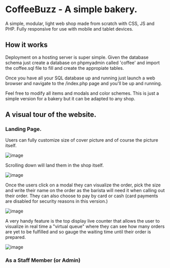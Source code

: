 # CoffeeBuzz - A simple bakery.

A simple, modular, light web shop made from scratch with CSS, JS and PHP. Fully responsive for use with mobile and tablet devices.

## How it works

Deployment on a hosting server is super simple. Given the database schema just create a database on phpmyadmin called 'coffee' and import the coffee.sql file to fill and create the appropiate tables.

Once you have all your SQL database up and running just launch a web browser and navigate to the /index.php page and you'll be up and running.

Feel free to modify all items and modals and color schemes. This is just a simple version for a bakery but it can be adapted to any shop.

## A visual tour of the website.

### Landing Page.

Users can fully customize size of cover picture and of course the picture itself.

![image](https://user-images.githubusercontent.com/49954228/56677465-eff6c300-6703-11e9-9bcb-911d0638e33b.png)

Scrolling down will land them in the shop itself.

![image](https://user-images.githubusercontent.com/49954228/56678344-cfc80380-6705-11e9-95ed-86723468a5a9.png)

Once the users click on a modal they can visualize the order, pick the size and write their name on the order as the barista will need it when calling out their order. They can also choose to pay by card or cash (card payments are disabled for security reasons in this version.)

![image](https://user-images.githubusercontent.com/49954228/56678589-6bf20a80-6706-11e9-88ba-4915c0adae46.png)


A very handy feature is the top display live counter that allows the user to visualize in real time a "virtual queue" where they can see how many orders are yet to be fulfilled and so gauge the waiting time until their order is prepared. 


![image](https://user-images.githubusercontent.com/49954228/56678450-1584cc00-6706-11e9-91ad-c8a95044772c.png)


### As a Staff Member (or Admin)
